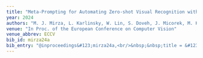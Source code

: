 ```yaml
---
title: "Meta-Prompting for Automating Zero-shot Visual Recognition with LLMs"
year: 2024
authors: "M. J. Mirza, L. Karlinsky, W. Lin, S. Doveh, J. Micorek, M. Kozi&nacute;ski, H. Kuehne, H. Possegger"
venue: "In Proc. of the European Conference on Computer Vision"
venue_abbrev: ECCV
bib_id: mirza24a
bib_entry: "@inproceedings&#123;mirza24a,<br/>&nbsp;&nbsp;title = &#123;&#123;Meta-Prompting for Automating Zero-shot Visual Recognition with LLMs&#125;&#125;,<br/>&nbsp;&nbsp;author = &#123;Mirza, M. Jehanzeb and Karlinsky, Leonid and Lin, Wei and Doveh, Sivan and Micorek, Jakub and Kozi&#123;&#92;'n&#125;ski, Mateusz and Kuehne, Hilde and Possegger, Horst&#125;,<br/>&nbsp;&nbsp;booktitle = &#123;Proc. of the European Conference on Computer Vision (ECCV)&#125;,<br/>&nbsp;&nbsp;year = &#123;2024&#125;<br/>&#125;"
---
```

